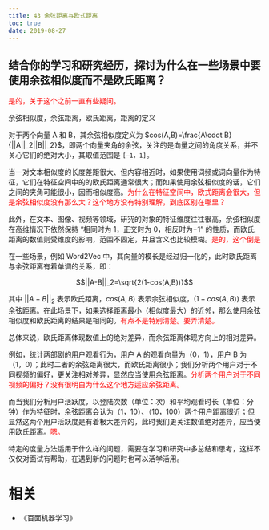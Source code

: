 ```yaml
---
title: 43 余弦距离与欧式距离
toc: true
date: 2019-08-27
---
```



## 结合你的学习和研究经历，探讨为什么在一些场景中要使用余弦相似度而不是欧氏距离？

<span style="color:red;">是的，关于这个之前一直有些疑问。</span>

余弦相似度，余弦距离，欧氏距离，距离的定义

对于两个向量 A 和 B，其余弦相似度定义为 $cos(A,B)=\frac{A\cdot B}{||A||_2||B||_2}$，即两个向量夹角的余弦，关注的是向量之间的角度关系，并不关心它们的绝对大小，其取值范围是 `[−1，1]`。

当一对文本相似度的长度差距很大、但内容相近时，如果使用词频或词向量作为特征，它们在特征空间中的的欧氏距离通常很大；而如果使用余弦相似度的话，它们之间的夹角可能很小，因而相似度高。<span style="color:red;">为什么在特征空间中，欧式距离会很大，但是余弦相似度没有那么大？这个地方没有特别理解，到底区别在哪里？</span>

此外，在文本、图像、视频等领域，研究的对象的特征维度往往很高，余弦相似度在高维情况下依然保持 “相同时为 1，正交时为 0，相反时为−1” 的性质，而欧氏距离的数值则受维度的影响，范围不固定，并且含义也比较模糊。<span style="color:red;">是的，这个倒是</span>


在一些场景，例如 Word2Vec 中，其向量的模长是经过归一化的，此时欧氏距离与余弦距离有着单调的关系，即：

$$||A-B||_2=\sqrt{2(1-cos(A,B))}$$

其中 $||A−B||_2$ 表示欧氏距离，$cos(A,B)$ 表示余弦相似度，$(1−cos(A,B))$ 表示余弦距离。在此场景下，如果选择距离最小（相似度最大）的近邻，那么使用余弦相似度和欧氏距离的结果是相同的。<span style="color:red;">有点不是特别清楚。要弄清楚。</span>


总体来说，欧氏距离体现数值上的绝对差异，而余弦距离体现方向上的相对差异。

例如，统计两部剧的用户观看行为，用户 A 的观看向量为（0，1），用户 B 为（1，0）；此时二者的余弦距离很大，而欧氏距离很小；我们分析两个用户对于不同视频的偏好，更关注相对差异，显然应当使用余弦距离。<span style="color:red;">分析两个用户对于不同视频的偏好？没有很明白为什么这个地方适应余弦距离。</span>

而当我们分析用户活跃度，以登陆次数（单位：次）和平均观看时长（单位：分钟）作为特征时，余弦距离会认为（1，10）、（10，100）两个用户距离很近；但显然这两个用户活跃度是有着极大差异的，此时我们更关注数值绝对差异，应当使用欧氏距离。<span style="color:red;">嗯。</span>

特定的度量方法适用于什么样的问题，需要在学习和研究中多总结和思考，这样不仅仅对面试有帮助，在遇到新的问题时也可以活学活用。







# 相关

- 《百面机器学习》
